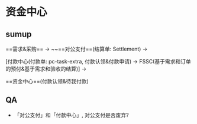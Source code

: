 # 资金中心

## sumup

==需求&采购== -> ~~==对公支付==(结算单: Settlement) -> 

\[付款中心(付款单: pc-task-extra, 付款认领&付款申请) -> FSSC(基于需求和订单的预付&基于需求和验收的结算)\] -> 

==资金中心==(付款认领&待我付款)

## QA

- 「对公支付」和「付款中心」, 对公支付是否废弃?

